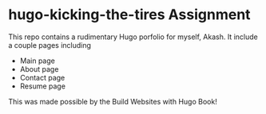 # hugo-kicking-the-tires Assignment

This repo contains a rudimentary Hugo porfolio for myself, Akash. It include a couple pages including

- Main page
- About page
- Contact page
- Resume page

This was made possible by the Build Websites with Hugo Book!
